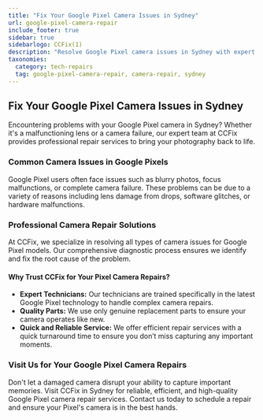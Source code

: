 ```yaml
---
title: "Fix Your Google Pixel Camera Issues in Sydney"
url: google-pixel-camera-repair
include_footer: true
sidebar: true
sidebarlogo: CCFix(1)
description: "Resolve Google Pixel camera issues in Sydney with expert repairs. Genuine parts and fast service at CCFix. Schedule your repair today."
taxonomies:
  category: tech-repairs
  tag: google-pixel-camera-repair, camera-repair, sydney
---
```


## Fix Your Google Pixel Camera Issues in Sydney

Encountering problems with your Google Pixel camera in Sydney? Whether it's a malfunctioning lens or a camera failure, our expert team at CCFix provides professional repair services to bring your photography back to life.

### Common Camera Issues in Google Pixels

Google Pixel users often face issues such as blurry photos, focus malfunctions, or complete camera failure. These problems can be due to a variety of reasons including lens damage from drops, software glitches, or hardware malfunctions.

### Professional Camera Repair Solutions

At CCFix, we specialize in resolving all types of camera issues for Google Pixel models. Our comprehensive diagnostic process ensures we identify and fix the root cause of the problem.

#### Why Trust CCFix for Your Pixel Camera Repairs?

- **Expert Technicians:** Our technicians are trained specifically in the latest Google Pixel technology to handle complex camera repairs.
- **Quality Parts:** We use only genuine replacement parts to ensure your camera operates like new.
- **Quick and Reliable Service:** We offer efficient repair services with a quick turnaround time to ensure you don’t miss capturing any important moments.

### Visit Us for Your Google Pixel Camera Repairs

Don't let a damaged camera disrupt your ability to capture important memories. Visit CCFix in Sydney for reliable, efficient, and high-quality Google Pixel camera repair services. Contact us today to schedule a repair and ensure your Pixel's camera is in the best hands.

